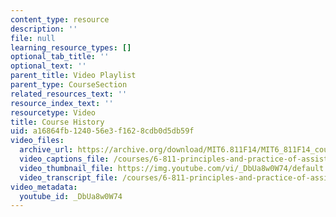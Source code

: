 ```yaml
---
content_type: resource
description: ''
file: null
learning_resource_types: []
optional_tab_title: ''
optional_text: ''
parent_title: Video Playlist
parent_type: CourseSection
related_resources_text: ''
resource_index_text: ''
resourcetype: Video
title: Course History
uid: a16864fb-1240-56e3-f162-8cdb0d5db59f
video_files:
  archive_url: https://archive.org/download/MIT6.811F14/MIT6_811F14_course_history_300k.mp4
  video_captions_file: /courses/6-811-principles-and-practice-of-assistive-technology-fall-2014/c32d36c132e4541682ff14174bc483d4_DbUa8w0W74.vtt
  video_thumbnail_file: https://img.youtube.com/vi/_DbUa8w0W74/default.jpg
  video_transcript_file: /courses/6-811-principles-and-practice-of-assistive-technology-fall-2014/8ccc1eda762315871574c5e349584565_DbUa8w0W74.pdf
video_metadata:
  youtube_id: _DbUa8w0W74
---
```


